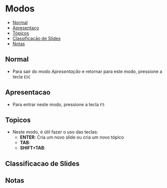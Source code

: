 # Modos

* [Normal](#normal)
* [Apresentaço](#apresentacao)
* [Tópicos](#topicos)
* [Classificação de Slides](#classificacao-de-slides)
* [Notas](#notas)

## Normal
* Para sair do modo *Apresentação* e retornar para este modo, pressione a tecla `ESC`

## Apresentacao
* Para entrar neste modo, pressione a tecla `F5`

## Topicos
* Neste modo, é útil fazer o uso das teclas:
  * **ENTER**: Cria um novo slide ou cria um novo tópico
  * **TAB**: 
  * **SHIFT+TAB**: 
  
## Classificacao de Slides

## Notas
